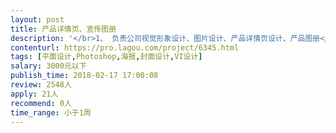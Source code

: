 ```yaml
---                
layout: post       
title: 产品详情页、宣传图册           
description: '</br>1、 负责公司视觉形象设计、图片设计、产品详情页设计、产品图册</br>2、 根据公司活动计划，负责宣传物料的设计</br>3、 完成品牌VI设计应用，不断提升品牌形象</br>'     
contenturl: https://pro.lagou.com/project/6345.html      
tags: [平面设计,Photoshop,海报,封面设计,VI设计]            
salary: 3000元以下          
publish_time: 2018-02-17 17:00:08         
review: 2548人                   
apply: 21人                   
recommend: 0人                   
time_range: 小于1周              
---                 
```

